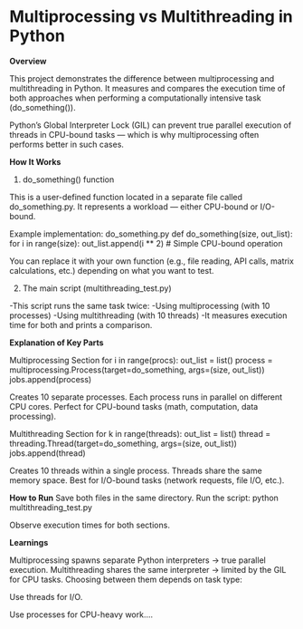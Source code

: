 # Multiprocessing vs Multithreading in Python

**Overview**

This project demonstrates the difference between multiprocessing and multithreading in Python.
It measures and compares the execution time of both approaches when performing a computationally intensive task (do_something()).

Python’s Global Interpreter Lock (GIL) can prevent true parallel execution of threads in CPU-bound tasks — which is why multiprocessing often performs better in such cases.

**How It Works**
1. do_something() function

This is a user-defined function located in a separate file called do_something.py.
It represents a workload — either CPU-bound or I/O-bound.

Example implementation:
do_something.py
def do_something(size, out_list):
    for i in range(size):
        out_list.append(i ** 2)   # Simple CPU-bound operation

You can replace it with your own function (e.g., file reading, API calls, matrix calculations, etc.) depending on what you want to test.

2. The main script (multithreading_test.py)

-This script runs the same task twice:
-Using multiprocessing (with 10 processes)
-Using multithreading (with 10 threads)
-It measures execution time for both and prints a comparison.

**Explanation of Key Parts**

Multiprocessing Section
for i in range(procs):
    out_list = list()
    process = multiprocessing.Process(target=do_something, args=(size, out_list))
    jobs.append(process)
    
Creates 10 separate processes.
Each process runs in parallel on different CPU cores.
Perfect for CPU-bound tasks (math, computation, data processing).

Multithreading Section
for k in range(threads):
    out_list = list()
    thread = threading.Thread(target=do_something, args=(size, out_list))
    jobs.append(thread)

Creates 10 threads within a single process.
Threads share the same memory space.
Best for I/O-bound tasks (network requests, file I/O, etc.).


 **How to Run**
Save both files in the same directory.
Run the script:
python multithreading_test.py

Observe execution times for both sections.

**Learnings**

Multiprocessing spawns separate Python interpreters → true parallel execution.
Multithreading shares the same interpreter → limited by the GIL for CPU tasks.
Choosing between them depends on task type:

Use threads for I/O.

Use processes for CPU-heavy work....
